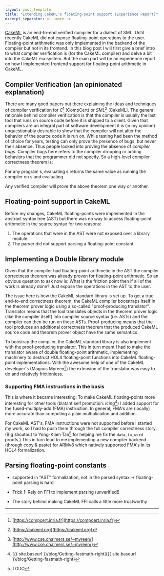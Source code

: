 ```yaml
---
layout: post_template
title: "Extending CakeML's floating-point support (Experience Report)"
excerpt_separator: <!--more-->
---
```


[CakeML](https://cakeml.org) is an end-to-end verified compiler for a dialect of
SML.
Until recently CakeML did not expose floating-point operations to the user.
Floating-point arithmetic was only implemented in the backend of the compiler
but not in its frontend.
In this blog post I will first give a brief intro to what compiler verification
is (for the CakeML compiler) and delve a bit into the CakeML ecosystem.
But the main part will be an experience report on how I implemented frontend
support for floating-point arithmetic in CakeML.
<!--more-->

## Compiler Verification (an opinionated explanation)
There are many good papers out there explaining the ideas and techniques of
compiler verification for *C*[^1] (CompCert) or *SML*[^2] (CakeML).
The general rationale behind compiler verification is that the compiler is
usually the last tool that runs on source code before it is shipped to a client.
Given that compilers are an integral part of software development it is
(in my opinion) unquestionably desirable to show that the compiler will not
alter the behavior of the source code it is run on.
While testing had been the method of choice for years, testing can only prove
the presence of bugs, but never their absence.
Thus people looked into proving the absence of *compiler bugs*.
Compiler bugs here refers to the compiler dropping or adding behaviors that the
programmer did not specify.
So a high-level compiler correctness theorem is:

For any program s, evaluating s returns the same value as running the
compiler on s and evaluating.

Any verified compiler will prove the above theorem one way or another.

## Floating-point support in CakeML

Before my changes, CakeML floating-points were implemented in the abstract
syntax tree (AST) but there was no way to access floating-point arithmetic in the
source syntax for two reasons:

1. The operations that were in the AST were not exposed over a library module
2. The parser did not support parsing a floating-point constant

## Implementing a Double library module
Given that the compiler had floating-point arithmetic in the AST the compiler
correctness theorem was already proven for floating-point arithmetic.
So an obvious question to ask now is: What is the friction point then if all of
the work is already done? Just expose the operations in the AST to the user.

The issue here is how the CakeML standard library is set up.
To get a true end-to-end correctness theorem, the CakeML compiler bootstraps
itself in the theorem prover logic using a so-called
"proof-producing translator".
Translator means that the tool translates objects in the theorem prover logic
(like the compiler itself) into compiler source syntax (i.e. ASTs) and the
compiler can then be run on these ASTs.
Proof-producing means that the tool produces an additional correctness theorem
that the produced CakeML source code and theorem prover object have the same
semantics.

To boostrap the compiler, the CakeML standard library is also implement with
the proof-producing translator.
This in turn meant I had to make the translator aware of double floating-point
arithmetic, implementing machinery to destruct HOL4 floating-point functions
into CakeML floating-point implementations.
With the awesome help of one of the CakeML developer's (Magnus Myreen[^3]) the
extension of the translator was easy to do and relatively frictionless.

### Supporting FMA instructions in the basis

This is where it became interesting: To make CakeML floating-points more
interesting for other tools (blatant self promotion: *Icing*[^4]) I added
support for the fused-multiply-add (FMA) instruction.
In general, FMA's are (locally) more accurate than computing a plain
multiplicaiton and addition.

For CakeML AST's, FMA instructions were not supported before I started my work,
so I had to push them through the full compiler correctness story. (Big shoutout
to Yong-Kiam Tan[^5] for helping me fix the `data_to_word` proofs.)
This in turn lead to me implementing a new compiler backend (through copy & paste)
for ARMv8 which natively supported FMA's in its HOL4 formalization.

## Parsing floating-point constants

- supported in "AST" formalization, not in the parsed syntax
-> floating-point parsing is hard

- Trick 1: Rely on FFI to implement parsing (unverified!)

- The story behind making CakeML FFI calls a little more trustworthy

---

[^1]: [https://compcert.inria.fr](https://compcert.inria.fr)

[^2]: [https://cakeml.org](https://cakeml.org)

[^3]: [http://www.cse.chalmers.se/~myreen/](http://www.cse.chalmers.se/~myreen/)

[^4]: [{{ site.baseurl }}/blog/Getting-fastmath-right]({{ site.baseurl }}/blog/Getting-fastmath-right)

[^5]: TODO